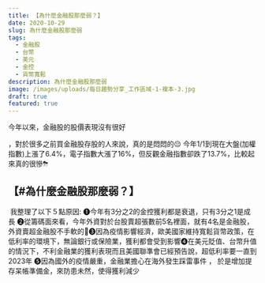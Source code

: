 ```yaml
---
title: 【為什麼金融股那麼弱？】​
date: 2020-10-29
slug: 為什麼金融股那麼弱
tags:
  - 金融股
  - 台幣
  - 美元
  - 金控
  - 貨幣寬鬆
description: 為什麼金融股那麼弱
image: /images/uploads/每日趨勢分享_工作區域-1-複本-3.jpg
draft: true
featured: true
---
```

今年以來，金融股的股價表現沒有很好​

，對於很多之前買金融股存股的人來說，真的是悶悶的😔​
​
今年1/1到現在大盤(加權指數)上漲了6.4%，電子指數大漲了16%，但反觀金融指數卻跌了13.7%，比較起來真的很慘⛈​
​
## 【#為什麼金融股那麼弱？】​
​
我整理了以下５點原因:​
​
❶今年有3分之2的金控獲利都是衰退，只有3分之1是成長​
​
❷從籌碼面來看，今年外資對於台股賣超張數前5名裡面，就有4名是金融股，外資賣超金融股不手軟的🎃​
​
❸因為疫情影響經濟，歐美國家維持寬鬆貨幣政策，在低利率的環境下，無論銀行或保險業，獲利都會受到影響​
​
❹在美元貶值、台幣升值的情況下，不利金融業的獲利表現​
而且美國聯準會已經預告說，超低利率要一直到2023年​
​
❺因為國外的疫情嚴重，金融業擔心在海外發生踩雷事件​
， 於是增加提存呆帳準備金，來防患未然，使得獲利減少